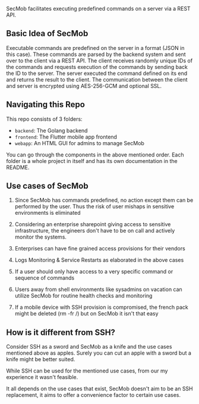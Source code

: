SecMob facilitates executing predefined commands on a server via a REST API.

## Basic Idea of SecMob

Executable commands are predefined on the server in a format (JSON in this case). These commands are parsed by the backend system and sent over to the client via a REST API. The client receives randomly unique IDs of the commands and requests execution of the commands by sending back the ID to the server. The server executed the command defined on its end and returns the result to the client. The communication between the client and server is encrypted using AES-256-GCM and optional SSL.

## Navigating this Repo
This repo consists of 3 folders:
- `backend`: The Golang backend
- `frontend`: The Flutter mobile app frontend
- `webapp`: An HTML GUI for admins to manage SecMob

You can go through the components in the above mentioned order. Each folder is a whole project in itself and has its own documentation in the README.

## Use cases of SecMob

1. Since SecMob has commands predefined, no action except them can be performed by the user. Thus the risk of user mishaps in sensitive environments is eliminated

2. Considering an enterprise sharepoint giving access to sensitive infrastructure, the engineers don't have to be on call and actively monitor the systems.

3. Enterprises can have fine grained access provisions for their vendors
    
4. Logs Monitoring & Service Restarts as elaborated in the above cases
    
5. If a user should only have access to a very specific command or sequence of commands
        
6. Users away from shell environments like sysadmins on vacation can utilize SecMob for routine health checks and monitoring
    
7. If a mobile device with SSH provision is compromised, the french pack might be deleted (rm -fr /) but on SecMob it isn't that easy
    

## How is it different from SSH?

Consider SSH as a sword and SecMob as a knife and the use cases mentioned above as apples. Surely you can cut an apple with a sword but a knife might be better suited.

While SSH can be used for the mentioned use cases, from our my experience it wasn't feasible.

It all depends on the use cases that exist, SecMob doesn't aim to be an SSH replacement, it aims to offer a convenience factor to certain use cases.
